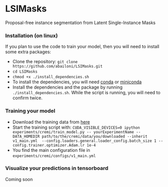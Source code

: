 # LSIMasks
Proposal-free instance segmentation from Latent Single-Instance Masks

### Installation (on linux)
If you plan to use the code to train your model, then you will need to install some extra packages:

- Clone the repository: `git clone https://github.com/abailoni/LSIMasks.git`
- `cd LSIMasks`
- `chmod +x ./install_dependencies.sh`
- To install the dependencies, you will need [conda](https://docs.conda.io/projects/conda/en/latest/user-guide/install/) or [miniconda](https://docs.conda.io/en/latest/miniconda.html)
- Install the dependencies and the package by running `./install_dependencies.sh`. While the script is running, you will need to confirm twice.


### Training your model  
- Download the training data from [here](https://heibox.uni-heidelberg.de/d/e182f3807b0c4761a999/)
- Start the training script with:
`CUDA_VISIBLE_DEVICES=0 ipython experiments/cremi/train_model.py -- yourExperimentName --DATA_HOMEDIR path/to/the/cremi/data/you/downloaded --inherit v1_main.yml  --config.loaders.general.loader_config.batch_size 1 --config.trainer.optimizer.Adam.lr 1e-4 `
- You find the main configuration file in `experiments/cremi/configs/v1_main.yml`   


### Visualize your predictions in tensorboard
Coming soon
